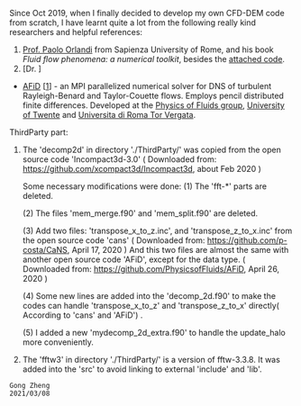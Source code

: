 Since Oct 2019, when I finally decided to develop my own CFD-DEM code from scratch, I have learnt quite a lot from the following really kind researchers and helpful references:
1. [Prof. Paolo Orlandi](http://dma.ing.uniroma1.it/users/orlandi/resume.html) from Sapienza University of Rome, and his book *Fluid flow phenomena: a numerical toolkit*, besides the [attached code](http://dma.ing.uniroma1.it/users/orlandi/diskette.tar.gz).
2. [Dr. ]

* [AFiD](https://github.com/PhysicsofFluids/AFiD) [[1](#afid)] - an MPI parallelized numerical solver for DNS of turbulent Rayleigh-Benard and Taylor-Couette flows. Employs pencil distributed finite differences. Developed at the [Physics of Fluids group](https://pof.tnw.utwente.nl/), [University of Twente](https://www.utwente.nl/) and [Universita di Roma Tor Vergata](https://web.uniroma2.it/). 


ThirdParty part:

  1. The 'decomp2d' in directory './ThirdParty/' was copied from the open source code 'Incompact3d-3.0'
            ( Downloaded from: https://github.com/xcompact3d/Incompact3d, about Feb 2020 )

     Some necessary modifications were done:
        (1) The 'fft-*' parts are deleted.

        (2) The files 'mem_merge.f90' and 'mem_split.f90' are deleted.

        (3) Add two files:  'transpose_x_to_z.inc', and 'transpose_z_to_x.inc' from the open source code 'cans'
            ( Downloaded from: https://github.com/p-costa/CaNS,  April 17, 2020 )
            And this two files are almost the same with another open source code 'AFiD', except for the data type.
            ( Downloaded from: https://github.com/PhysicsofFluids/AFiD, April 26, 2020 )

        (4) Some new lines are added into the 'decomp_2d.f90' to make the codes can handle 'transpose_x_to_z' and 'transpose_z_to_x' directly( According to 'cans' and 'AFiD') . 

        (5) I added a new 'mydecomp_2d_extra.f90' to handle the update_halo more conveniently.


  2. The 'fftw3' in directory './ThirdParty/' is a version of fftw-3.3.8. It was added into the 'src' to avoid linking to external 'include' and 'lib'.        
   

    Gong Zheng
    2021/03/08
